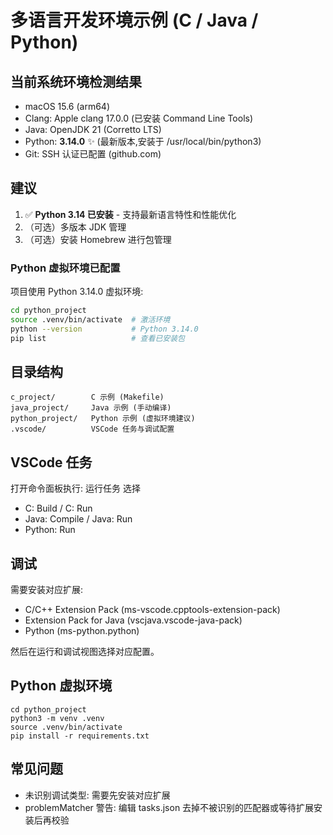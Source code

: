 # 多语言开发环境示例 (C / Java / Python)

## 当前系统环境检测结果
- macOS 15.6 (arm64)
- Clang: Apple clang 17.0.0 (已安装 Command Line Tools)
- Java: OpenJDK 21 (Corretto LTS)
- Python: **3.14.0** ✨ (最新版本,安装于 /usr/local/bin/python3)
- Git: SSH 认证已配置 (github.com)

## 建议
1. ✅ **Python 3.14 已安装** - 支持最新语言特性和性能优化
2. （可选）多版本 JDK 管理
3. （可选）安装 Homebrew 进行包管理

### Python 虚拟环境已配置
项目使用 Python 3.14.0 虚拟环境:
```bash
cd python_project
source .venv/bin/activate  # 激活环境
python --version           # Python 3.14.0
pip list                   # 查看已安装包
```

## 目录结构
```
c_project/        C 示例 (Makefile)
java_project/     Java 示例 (手动编译)
python_project/   Python 示例 (虚拟环境建议)
.vscode/          VSCode 任务与调试配置
```

## VSCode 任务
打开命令面板执行: 运行任务 选择
- C: Build / C: Run
- Java: Compile / Java: Run
- Python: Run

## 调试
需要安装对应扩展:
- C/C++ Extension Pack (ms-vscode.cpptools-extension-pack)
- Extension Pack for Java (vscjava.vscode-java-pack)
- Python (ms-python.python)

然后在运行和调试视图选择对应配置。

## Python 虚拟环境
```
cd python_project
python3 -m venv .venv
source .venv/bin/activate
pip install -r requirements.txt
```

## 常见问题
- 未识别调试类型: 需要先安装对应扩展
- problemMatcher 警告: 编辑 tasks.json 去掉不被识别的匹配器或等待扩展安装后再校验

